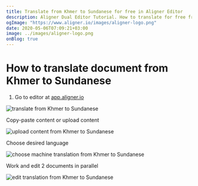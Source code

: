 ```yaml
---
title: Translate from Khmer to Sundanese for free in Aligner Editor
description: Aligner Dual Editor Tutorial. How to translate for free from Khmer to Sundanese. Aligner is multilingual document management platform. 
ogImage: "https://www.aligner.io/images/aligner-logo.png"
date: 2020-05-06T07:09:21+03:00
image: ../images/aligner-logo.png
onBlog: true
---
```


# How to translate document from Khmer to Sundanese

1. Go to editor at [app.aligner.io](https://app.aligner.io "Aligner App web page")

![translate from Khmer to Sundanese](../aligner-blank-editor.png "translate from Khmer to Sundanese")

Copy-paste content or upload content

![upload content from Khmer to Sundanese](../aligner-uploaded-document.png "upload content from Khmer to Sundanese")

Choose desired language

![choose machine translation from Khmer to Sundanese](../aligner-language-dropdown.png "choose machine translation from Khmer to Sundanese")

Work and edit 2 documents in parallel

![edit translation from Khmer to Sundanese](../aligner-double-sitded-editor.png "edit translation from Khmer to Sundanese")

